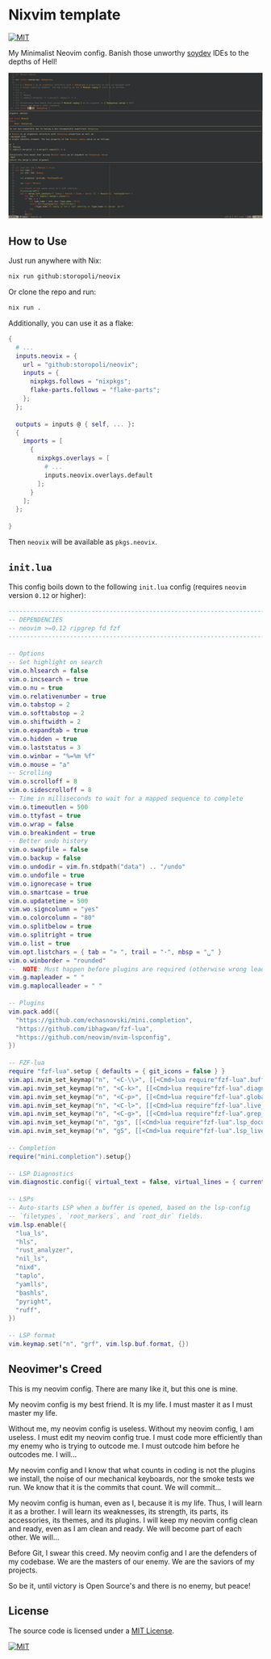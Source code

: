 # Nixvim template

[![MIT](https://img.shields.io/badge/License-MIT-lightgrey.svg)](https://opensource.org/license/mit/)

My Minimalist Neovim config.
Banish those unworthy [soydev](https://storopoli.com/posts/2023-11-10-soydev.html)
IDEs to the depths of Hell!

![screenshot](screenshot.png)

## How to Use

Just run anywhere with Nix:

```bash
nix run github:storopoli/neovix
```

Or clone the repo and run:

```bash
nix run .
```

Additionally, you can use it as a flake:

```nix
{
  # ...
  inputs.neovix = {
    url = "github:storopoli/neovix";
    inputs = {
      nixpkgs.follows = "nixpkgs";
      flake-parts.follows = "flake-parts";
    };
  };

  outputs = inputs @ { self, ... }:
  {
    imports = [
      {
        nixpkgs.overlays = [
          # ...
          inputs.neovix.overlays.default
        ];
      }
    ];
  };

}
```

Then `neovix` will be available as `pkgs.neovix`.

## `init.lua`

This config boils down to the following `init.lua` config (requires `neovim` version `0.12` or higher):

```lua
-------------------------------------------------------------------------------
-- DEPENDENCIES
-- neovim >=0.12 ripgrep fd fzf
-------------------------------------------------------------------------------

-- Options
-- Set highlight on search
vim.o.hlsearch = false
vim.o.incsearch = true
vim.o.nu = true
vim.o.relativenumber = true
vim.o.tabstop = 2
vim.o.softtabstop = 2
vim.o.shiftwidth = 2
vim.o.expandtab = true
vim.o.hidden = true
vim.o.laststatus = 3
vim.o.winbar = "%=%m %f"
vim.o.mouse = "a"
-- Scrolling
vim.o.scrolloff = 8
vim.o.sidescrolloff = 8
-- Time in milliseconds to wait for a mapped sequence to complete
vim.o.timeoutlen = 500
vim.o.ttyfast = true
vim.o.wrap = false
vim.o.breakindent = true
-- Better undo history
vim.o.swapfile = false
vim.o.backup = false
vim.o.undodir = vim.fn.stdpath("data") .. "/undo"
vim.o.undofile = true
vim.o.ignorecase = true
vim.o.smartcase = true
vim.o.updatetime = 500
vim.wo.signcolumn = "yes"
vim.o.colorcolumn = "80"
vim.o.splitbelow = true
vim.o.splitright = true
vim.o.list = true
vim.opt.listchars = { tab = "» ", trail = "·", nbsp = "␣" }
vim.o.winborder = "rounded"
--  NOTE: Must happen before plugins are required (otherwise wrong leader will be used)
vim.g.mapleader = " "
vim.g.maplocalleader = " "

-- Plugins
vim.pack.add({
  "https://github.com/echasnovski/mini.completion",
  "https://github.com/ibhagwan/fzf-lua",
  "https://github.com/neovim/nvim-lspconfig",
})

-- FZF-lua
require "fzf-lua".setup { defaults = { git_icons = false } }
vim.api.nvim_set_keymap("n", "<C-\\>", [[<Cmd>lua require"fzf-lua".buffers()<CR>]], {})
vim.api.nvim_set_keymap("n", "<C-k>", [[<Cmd>lua require"fzf-lua".diagnostics_workspace()<CR>]], {})
vim.api.nvim_set_keymap("n", "<C-p>", [[<Cmd>lua require"fzf-lua".global()<CR>]], {})
vim.api.nvim_set_keymap("n", "<C-l>", [[<Cmd>lua require"fzf-lua".live_grep()<CR>]], {})
vim.api.nvim_set_keymap("n", "<C-g>", [[<Cmd>lua require"fzf-lua".grep_project()<CR>]], {})
vim.api.nvim_set_keymap("n", "gs", [[<Cmd>lua require"fzf-lua".lsp_document_symbols()<CR>]], {})
vim.api.nvim_set_keymap("n", "gS", [[<Cmd>lua require"fzf-lua".lsp_live_workspace_symbols()<CR>]], {})

-- Completion
require("mini.completion").setup{}

-- LSP Diagnostics
vim.diagnostic.config({ virtual_text = false, virtual_lines = { current_line = true } })

-- LSPs
-- Auto-starts LSP when a buffer is opened, based on the lsp-config
-- `filetypes`, `root_markers`, and `root_dir` fields.
vim.lsp.enable({
  "lua_ls",
  "hls",
  "rust_analyzer",
  "nil_ls",
  "nixd",
  "taplo",
  "yamlls",
  "bashls",
  "pyright",
  "ruff",
})

-- LSP format
vim.keymap.set("n", "grf", vim.lsp.buf.format, {})
```

## Neovimer's Creed

This is my neovim config.
There are many like it, but this one is mine.

My neovim config is my best friend.
It is my life.
I must master it as I must master my life.

Without me, my neovim config is useless.
Without my neovim config, I am useless.
I must edit my neovim config true.
I must code more efficiently than my enemy who is trying to outcode me.
I must outcode him before he outcodes me.
I will...

My neovim config and I know that what counts in coding is not the plugins we install,
the noise of our mechanical keyboards,
nor the smoke tests we run.
We know that it is the commits that count.
We will commit...

My neovim config is human, even as I, because it is my life.
Thus, I will learn it as a brother.
I will learn its weaknesses, its strength, its parts, its accessories,
its themes, and its plugins.
I will keep my neovim config clean and ready, even as I am clean and ready.
We will become part of each other.
We will...

Before Git, I swear this creed.
My neovim config and I are the defenders of my codebase.
We are the masters of our enemy.
We are the saviors of my projects.

So be it, until victory is Open Source's and there is no enemy, but peace!

## License

The source code is licensed under a
[MIT License](https://opensource.org/license/mit/).

[![MIT](https://upload.wikimedia.org/wikipedia/commons/f/f8/License_icon-mit-88x31-2.svg)](https://opensource.org/license/mit/)
